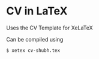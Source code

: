 # CV in LaTeX
Uses the CV Template for XeLaTeX

Can be compiled using 

```shell
$ xetex cv-shubh.tex
```
